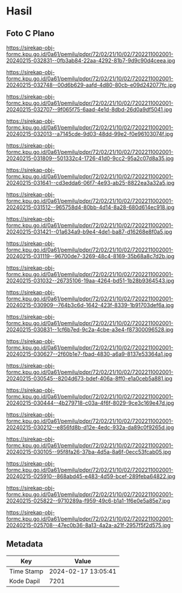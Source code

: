 # Hasil

## Foto C Plano

https://sirekap-obj-formc.kpu.go.id/0a61/pemilu/pdpr/72/02/21/10/02/7202211002001-20240215-032831--0fb3ab84-22aa-4292-81b7-9d9c90d4ceea.jpg

https://sirekap-obj-formc.kpu.go.id/0a61/pemilu/pdpr/72/02/21/10/02/7202211002001-20240215-032748--00d6b629-aafd-4d80-80cb-e09d242077fc.jpg

https://sirekap-obj-formc.kpu.go.id/0a61/pemilu/pdpr/72/02/21/10/02/7202211002001-20240215-032707--9f065f75-6aad-4e1d-8dbd-26d0a9df5041.jpg

https://sirekap-obj-formc.kpu.go.id/0a61/pemilu/pdpr/72/02/21/10/02/7202211002001-20240215-032013--a7145cde-9d03-48dd-99e2-f0e96103074f.jpg

https://sirekap-obj-formc.kpu.go.id/0a61/pemilu/pdpr/72/02/21/10/02/7202211002001-20240215-031809--501332c4-1726-41d0-9cc2-95a2c07d8a35.jpg

https://sirekap-obj-formc.kpu.go.id/0a61/pemilu/pdpr/72/02/21/10/02/7202211002001-20240215-031641--cd3edda6-06f7-4e93-ab25-8822ea3a32a5.jpg

https://sirekap-obj-formc.kpu.go.id/0a61/pemilu/pdpr/72/02/21/10/02/7202211002001-20240215-031512--965758d4-80bb-4d14-8a28-680d614ec918.jpg

https://sirekap-obj-formc.kpu.go.id/0a61/pemilu/pdpr/72/02/21/10/02/7202211002001-20240215-031421--01a634a9-b9e4-4de1-ba87-d16268e8f0a5.jpg

https://sirekap-obj-formc.kpu.go.id/0a61/pemilu/pdpr/72/02/21/10/02/7202211002001-20240215-031119--96700de7-3269-48c4-8169-35b68a8c7d2b.jpg

https://sirekap-obj-formc.kpu.go.id/0a61/pemilu/pdpr/72/02/21/10/02/7202211002001-20240215-031032--26735106-19aa-4264-bd51-1b28b9364543.jpg

https://sirekap-obj-formc.kpu.go.id/0a61/pemilu/pdpr/72/02/21/10/02/7202211002001-20240215-030909--764b3c6d-1642-423f-8339-1b91703def6a.jpg

https://sirekap-obj-formc.kpu.go.id/0a61/pemilu/pdpr/72/02/21/10/02/7202211002001-20240215-030831--1cf6b7ed-9c2a-4cbe-a3e4-f87300096528.jpg

https://sirekap-obj-formc.kpu.go.id/0a61/pemilu/pdpr/72/02/21/10/02/7202211002001-20240215-030627--2f60b1e7-fbad-4830-a6a9-8137e53364a1.jpg

https://sirekap-obj-formc.kpu.go.id/0a61/pemilu/pdpr/72/02/21/10/02/7202211002001-20240215-030545--8204d673-bdef-406a-8ff0-e1a0ceb5a881.jpg

https://sirekap-obj-formc.kpu.go.id/0a61/pemilu/pdpr/72/02/21/10/02/7202211002001-20240215-030444--4b279718-c03a-4f6f-8029-9ce3c169e47d.jpg

https://sirekap-obj-formc.kpu.go.id/0a61/pemilu/pdpr/72/02/21/10/02/7202211002001-20240215-030212--e856fd8b-d12e-4edc-932a-da89c0f9265d.jpg

https://sirekap-obj-formc.kpu.go.id/0a61/pemilu/pdpr/72/02/21/10/02/7202211002001-20240215-030105--95f8fa26-37ba-4d5a-8a6f-0ecc53fcab05.jpg

https://sirekap-obj-formc.kpu.go.id/0a61/pemilu/pdpr/72/02/21/10/02/7202211002001-20240215-025910--868abd45-e483-4d59-bcef-289feba64822.jpg

https://sirekap-obj-formc.kpu.go.id/0a61/pemilu/pdpr/72/02/21/10/02/7202211002001-20240215-025822--9710289a-f959-49c6-b1a1-1f6e0e5a85e7.jpg

https://sirekap-obj-formc.kpu.go.id/0a61/pemilu/pdpr/72/02/21/10/02/7202211002001-20240215-025708--47ec0b36-8a13-4a2a-a21f-2957f5f2d575.jpg


## Metadata

| Key        | Value               |
| ---------- | ------------------- |
| Time Stamp | 2024-02-17 13:05:41 |
| Kode Dapil | 7201                |



